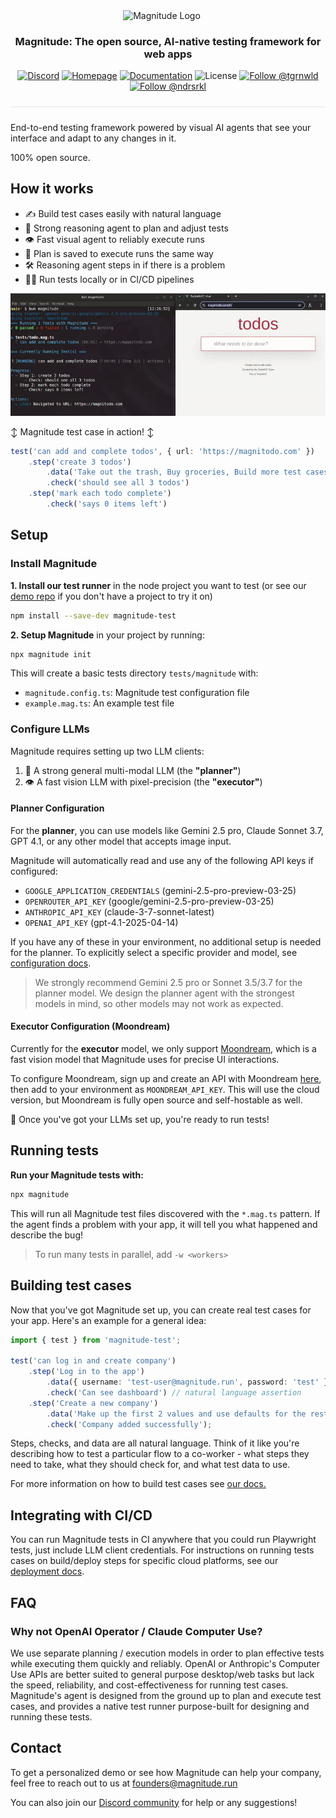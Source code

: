 <div align="center">
  <p>
    <img src="https://magnitude.run/logo.svg" alt="Magnitude Logo" width="100" style="vertical-align: middle; margin-right: 20px" />
  </p>

  <h3 align="center">
    Magnitude: The open source, AI-native testing framework for web apps
  </h3>

  <p>
    <a href="https://discord.gg/VcdpMh9tTy" target="_blank"><img src="https://img.shields.io/discord/1305570963206836295?style=flat-square&color=5865F2&logo=discord&logoColor=white&label=Discord" alt="Discord" /></a> <a href="https://magnitude.run/" target="_blank"><img src="https://img.shields.io/badge/Homepage-blue?style=flat-square&logo=homebridge&logoColor=white" alt="Homepage" /></a> <a href="https://docs.magnitude.run/getting-started/introduction" target="_blank"><img src="https://img.shields.io/badge/Docs-blue?style=flat-square&logo=readthedocs&logoColor=white" alt="Documentation" /></a> <img src="https://img.shields.io/github/license/magnitudedev/magnitude?style=flat-square" alt="License" /> <a href="https://x.com/tgrnwld" target="_blank"><img src="https://img.shields.io/badge/follow-%40tgrnwld-000000?style=flat-square&logo=x&logoColor=white" alt="Follow @tgrnwld" /></a> <a href="https://x.com/ndrsrkl" target="_blank"><img src="https://img.shields.io/badge/follow-%40ndrsrkl-000000?style=flat-square&logo=x&logoColor=white" alt="Follow @ndrsrkl" /></a>
  </p>

  <hr style="height: 1px; border: none; background-color: #e1e4e8; margin: 24px 0;">
</div>

End-to-end testing framework powered by visual AI agents that see your interface and adapt to any changes in it.

100% open source.

## How it works
- ✍️ Build test cases easily with natural language
- 🧠 Strong reasoning agent to plan and adjust tests
- 👁️ Fast visual agent to reliably execute runs
- 📄 Plan is saved to execute runs the same way
- 🛠 Reasoning agent steps in if there is a problem
- 🏃‍♂️ Run tests locally or in CI/CD pipelines

![Video showing Magnitude tests running in a terminal and agent taking actions in the browser](assets/demo.gif)

↕️ Magnitude test case in action! ↕️
```ts
test('can add and complete todos', { url: 'https://magnitodo.com' })
    .step('create 3 todos')
        .data('Take out the trash, Buy groceries, Build more test cases with Magnitude')
        .check('should see all 3 todos')
    .step('mark each todo complete')
        .check('says 0 items left')
```

## Setup


### Install Magnitude
**1. Install our test runner** in the node project you want to test (or see our [demo repo](https://github.com/magnitudedev/magnitude-demo-repo) if you don't have a project to try it on)
```sh
npm install --save-dev magnitude-test
```

**2. Setup Magnitude** in your project by running:
```sh
npx magnitude init
```
This will create a basic tests directory `tests/magnitude` with:
- `magnitude.config.ts`: Magnitude test configuration file
- `example.mag.ts`: An example test file

### Configure LLMs

Magnitude requires setting up two LLM clients:
1. 🧠 A strong general multi-modal LLM (the **"planner"**)
2. 👁️ A fast vision LLM with pixel-precision (the **"executor"**)

#### Planner Configuration

For the **planner**, you can use models like Gemini 2.5 pro, Claude Sonnet 3.7, GPT 4.1, or any other model that accepts image input.

Magnitude will automatically read and use any of the following API keys if configured:
- `GOOGLE_APPLICATION_CREDENTIALS` (gemini-2.5-pro-preview-03-25)
- `OPENROUTER_API_KEY` (google/gemini-2.5-pro-preview-03-25)
- `ANTHROPIC_API_KEY` (claude-3-7-sonnet-latest)
- `OPENAI_API_KEY` (gpt-4.1-2025-04-14)

If you have any of these in your environment, no additional setup is needed for the planner. To explicitly select a specific provider and model, see [configuration docs](https://docs.magnitude.run/reference/configuration).

> We strongly recommend Gemini 2.5 pro or Sonnet 3.5/3.7 for the planner model. We design the planner agent with the strongest models in mind, so other models may not work as expected.

#### Executor Configuration (Moondream)

Currently for the **executor** model, we only support [Moondream](https://moondream.ai/), which is a fast vision model that Magnitude uses for precise UI interactions.

To configure Moondream, sign up and create an API with Moondream [here](https://moondream.ai/c/cloud/api-keys), then add to your environment as `MOONDREAM_API_KEY`. This will use the cloud version, but Moondream is fully open source and self-hostable as well.

🚀 Once you've got your LLMs set up, you're ready to run tests!


## Running tests

**Run your Magnitude tests with:**
```sh
npx magnitude
```

This will run all Magnitude test files discovered with the `*.mag.ts` pattern. If the agent finds a problem with your app, it will tell you what happened and describe the bug!

> To run many tests in parallel, add `-w <workers>`


## Building test cases

Now that you've got Magnitude set up, you can create real test cases for your app. Here's an example for a general idea:
```ts
import { test } from 'magnitude-test';

test('can log in and create company')
    .step('Log in to the app')
        .data({ username: 'test-user@magnitude.run', password: 'test' }) // any key/values
        .check('Can see dashboard') // natural language assertion
    .step('Create a new company')
        .data('Make up the first 2 values and use defaults for the rest')
        .check('Company added successfully');
```

Steps, checks, and data are all natural language. Think of it like you're describing how to test a particular flow to a co-worker - what steps they need to take, what they should check for, and what test data to use.

For more information on how to build test cases see <a href="https://docs.magnitude.run/core-concepts/building-test-cases" target="_blank">our docs.</a>


## Integrating with CI/CD
You can run Magnitude tests in CI anywhere that you could run Playwright tests, just include LLM client credentials. For instructions on running tests cases on build/deploy steps for specific cloud platforms, see our [deployment docs](https://docs.magnitude.run/deployment/overview).

## FAQ

### Why not OpenAI Operator / Claude Computer Use?
We use separate planning / execution models in order to plan effective tests while executing them quickly and reliably. OpenAI or Anthropic's Computer Use APIs are better suited to general purpose desktop/web tasks but lack the speed, reliability, and cost-effectiveness for running test cases. Magnitude's agent is designed from the ground up to plan and execute test cases, and provides a native test runner purpose-built for designing and running these tests.

## Contact

To get a personalized demo or see how Magnitude can help your company, feel free to reach out to us at founders@magnitude.run

You can also join our <a href="https://discord.gg/VcdpMh9tTy" target="_blank">Discord community</a> for help or any suggestions!
